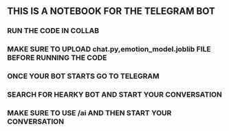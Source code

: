 ## THIS IS A NOTEBOOK FOR THE TELEGRAM BOT
### RUN THE CODE IN COLLAB
### MAKE SURE TO UPLOAD chat.py,emotion_model.joblib FILE BEFORE RUNNING THE CODE
### ONCE YOUR BOT STARTS GO TO TELEGRAM
### SEARCH FOR HEARKY BOT AND START YOUR CONVERSATION
### MAKE SURE TO USE /ai AND THEN START YOUR CONVERSATION

